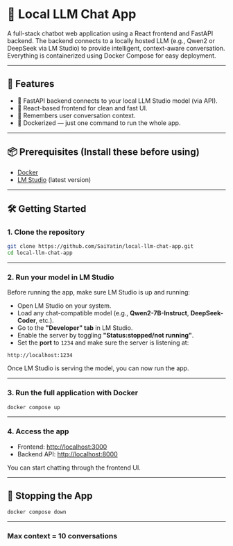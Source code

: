 # 🧠 Local LLM Chat App

A full-stack chatbot web application using a React frontend and FastAPI backend. The backend connects to a locally hosted LLM (e.g., Qwen2 or DeepSeek via LM Studio) to provide intelligent, context-aware conversation. Everything is containerized using Docker Compose for easy deployment.

---

## 🚀 Features

- 🔧 FastAPI backend connects to your local LLM Studio model (via API).
- 💬 React-based frontend for clean and fast UI.
- 🧠 Remembers user conversation context.
- 🐳 Dockerized — just one command to run the whole app.

---

## 📦 Prerequisites (Install these before using)

- [Docker](https://docs.docker.com/get-docker/)
- [LM Studio](https://lmstudio.ai/) (latest version)

---

## 🛠️ Getting Started

### 1. Clone the repository

```bash
git clone https://github.com/SaiYatin/local-llm-chat-app.git
cd local-llm-chat-app
```

---

### 2. Run your model in LM Studio

Before running the app, make sure LM Studio is up and running:

- Open LM Studio on your system.
- Load any chat-compatible model (e.g., **Qwen2-7B-Instruct**, **DeepSeek-Coder**, etc.).
- Go to the **"Developer" tab** in LM Studio.
- Enable the server by toggling **"Status:stopped/not running"**.
- Set the **port** to `1234` and make sure the server is listening at:

```
http://localhost:1234
```

Once LM Studio is serving the model, you can now run the app.

---

### 3. Run the full application with Docker

```bash
docker compose up
```

---

### 4. Access the app

- Frontend: [http://localhost:3000](http://localhost:3000)
- Backend API: [http://localhost:8000](http://localhost:8000)

You can start chatting through the frontend UI.

---

## 🧼 Stopping the App

```bash
docker compose down
```

---

### Max context = 10 conversations

